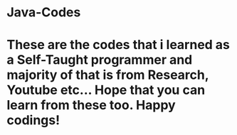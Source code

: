 # Java-Codes
# These are the codes that i learned as a Self-Taught programmer and majority of that is from Research, Youtube etc... Hope that you can learn from these too. Happy codings!
